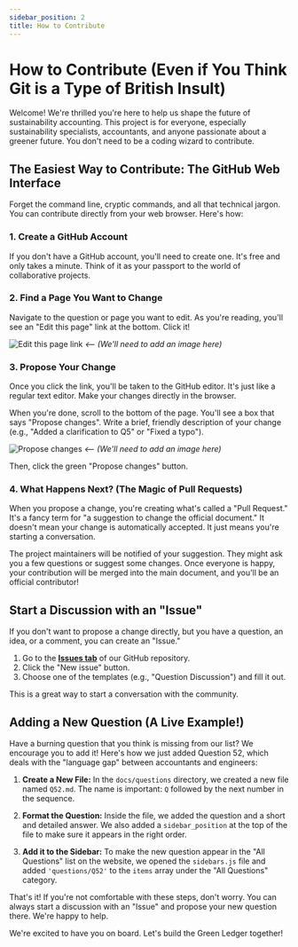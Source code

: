 ```yaml
---
sidebar_position: 2
title: How to Contribute
---
```


# How to Contribute (Even if You Think Git is a Type of British Insult)

Welcome! We're thrilled you're here to help us shape the future of sustainability accounting. This project is for everyone, especially sustainability specialists, accountants, and anyone passionate about a greener future. You don't need to be a coding wizard to contribute.

## The Easiest Way to Contribute: The GitHub Web Interface

Forget the command line, cryptic commands, and all that technical jargon. You can contribute directly from your web browser. Here's how:

### 1. Create a GitHub Account

If you don't have a GitHub account, you'll need to create one. It's free and only takes a minute. Think of it as your passport to the world of collaborative projects.

### 2. Find a Page You Want to Change

Navigate to the question or page you want to edit. As you're reading, you'll see an "Edit this page" link at the bottom. Click it!

![Edit this page link](/img/edit-this-page.png)  *<-- (We'll need to add an image here)*

### 3. Propose Your Change

Once you click the link, you'll be taken to the GitHub editor. It's just like a regular text editor. Make your changes directly in the browser.

When you're done, scroll to the bottom of the page. You'll see a box that says "Propose changes". Write a brief, friendly description of your change (e.g., "Added a clarification to Q5" or "Fixed a typo").

![Propose changes](/img/propose-changes.png) *<-- (We'll need to add an image here)*

Then, click the green "Propose changes" button.

### 4. What Happens Next? (The Magic of Pull Requests)

When you propose a change, you're creating what's called a "Pull Request." It's a fancy term for "a suggestion to change the official document." It doesn't mean your change is automatically accepted. It just means you're starting a conversation.

The project maintainers will be notified of your suggestion. They might ask you a few questions or suggest some changes. Once everyone is happy, your contribution will be merged into the main document, and you'll be an official contributor!

## Start a Discussion with an "Issue"

If you don't want to propose a change directly, but you have a question, an idea, or a comment, you can create an "Issue."

1.  Go to the [**Issues tab**](https://github.com/GenAICPA/green-ledger-issues/issues) of our GitHub repository.
2.  Click the "New issue" button.
3.  Choose one of the templates (e.g., "Question Discussion") and fill it out.

This is a great way to start a conversation with the community.

## Adding a New Question (A Live Example!)

Have a burning question that you think is missing from our list? We encourage you to add it! Here's how we just added Question 52, which deals with the "language gap" between accountants and engineers:

1.  **Create a New File:** In the `docs/questions` directory, we created a new file named `Q52.md`. The name is important: `Q` followed by the next number in the sequence.

2.  **Format the Question:** Inside the file, we added the question and a short and detailed answer. We also added a `sidebar_position` at the top of the file to make sure it appears in the right order.

3.  **Add it to the Sidebar:** To make the new question appear in the "All Questions" list on the website, we opened the `sidebars.js` file and added `'questions/Q52'` to the `items` array under the "All Questions" category.

That's it! If you're not comfortable with these steps, don't worry. You can always start a discussion with an "Issue" and propose your new question there. We're happy to help.

We're excited to have you on board. Let's build the Green Ledger together!
